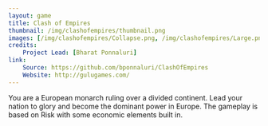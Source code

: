 ```yaml
---
layout: game
title: Clash of Empires
thumbnail: /img/clashofempires/thumbnail.png
images: [/img/clashofempires/Collapse.png, /img/clashofempires/Large.png, /img/clashofempires/Overextension.png]
credits:
    Project Lead: [Bharat Ponnaluri]
link:
    Source: https://github.com/bponnaluri/ClashOfEmpires
    Website: http://gulugames.com/
---
```


You are a European monarch ruling over a divided continent. Lead your nation to glory and
become the dominant power in Europe. The gameplay is based on Risk with some economic
elements built in.
